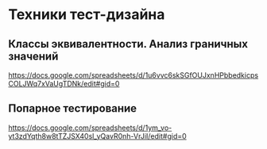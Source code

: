 # Техники тест-дизайна
## Классы эквивалентности. Анализ граничных значений
<https://docs.google.com/spreadsheets/d/1u6vvc6skSGfOUJxnHPbbedkicpsCOLJWq7xVaUgTDNk/edit#gid=0>
## Попарное тестирование 
<https://docs.google.com/spreadsheets/d/1ym_vo-yt3zdYqth8w8tTZJSX40sl_yQavR0nh-VrJiI/edit#gid=0>
